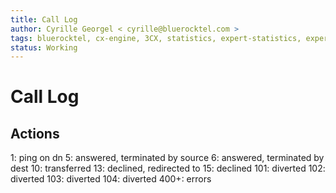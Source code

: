 ```yaml
---
title: Call Log
author: Cyrille Georgel < cyrille@bluerocktel.com >
tags: bluerocktel, cx-engine, 3CX, statistics, expert-statistics, expert-stats
status: Working
---
```


# Call Log

## Actions

1: ping on dn
5: answered, terminated by source
6: answered, terminated by dest
10: transferred
13: declined, redirected to
15: declined
101: diverted
102: diverted
103: diverted
104: diverted
400+: errors

